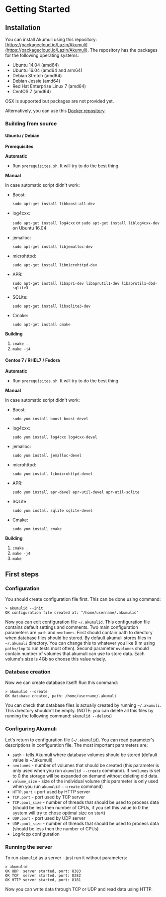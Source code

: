 # Getting Started

## Installation

You can install Akumuli using this repository: [https://packagecloud.io/Lazin/Akumuli](https://packagecloud.io/Lazin/Akumuli). The repository has the packages for the following operating systems:

* Ubuntu 14.04 \(amd64\)
* Ubuntu 16.04 \(amd64 and arm64\)
* Debian Stretch \(amd64\)
* Debian Jessie \(amd64\)
* Red Hat Enterprise Linux 7 \(amd64\)
* CentOS 7 \(amd64\)

OSX is supported but packages are not provided yet.

Alternatively, you can use this [Docker repository](https://hub.docker.com/r/akumuli/akumuli/).

### Building from source

#### Ubuntu / Debian

**Prerequisites**

**Automatic**

* Run `prerequisites.sh`. It will try to do the best thing.

**Manual**

In case automatic script didn't work:

* Boost:

  `sudo apt-get install libboost-all-dev`

* log4cxx:

  `sudo apt-get install log4cxx` or `sudo apt-get install liblog4cxx-dev` on Ubuntu 16.04

* jemalloc:

  `sudo apt-get install libjemalloc-dev`

* microhttpd:

  `sudo apt-get install libmicrohttpd-dev`

* APR:

  `sudo apt-get install libapr1-dev libaprutil1-dev libaprutil1-dbd-sqlite3`

* SQLite:

  `sudo apt-get install libsqlite3-dev`

* Cmake:

  `sudo apt-get install cmake`

**Building**

1. `cmake .`
2. `make -j4`

#### Centos 7 / RHEL7 / Fedora

**Automatic**

* Run `prerequisites.sh`. It will try to do the best thing.

**Manual**

In case automatic script didn't work:

* Boost:

  `sudo yum install boost boost-devel`

* log4cxx:

  `sudo yum install log4cxx log4cxx-devel`

* jemalloc:

  `sudo yum install jemalloc-devel`

* microhttpd:

  `sudo yum install libmicrohttpd-devel`

* APR:

  `sudo yum install apr-devel apr-util-devel apr-util-sqlite`

* SQLite

  `sudo yum install sqlite sqlite-devel`

* Cmake:

  `sudo yum install cmake`

**Building**

1. `cmake .`
2. `make -j4`
3. `make`

## First steps

### Configuration

You should create configuration file first. This can be done using command:

```text
> akumulid --init
OK configuration file created at: "/home/username/.akumulid"
```

Now you can edit configuration file `~/.akumulid`. This configuration file contains default settings and comments. Two main configuration parameters are `path` and `nvolumes`. First should contain path to directory when database files should be stored. By default akumuli stores files in `~/.akumuli` directory. You can change this to whatever you like \(I'm using `path=/tmp` to run tests most often\). Second parameter `nvolumes` should contain number of volumes that akumuli can use to store data. Each volume's size is 4Gb so choose this value wisely.

### Database creation

Now we can create database itself! Run this command:

```text
> akumulid --create
OK database created, path: /home/username/.akumuli
```

You can check that database files is actually created by running `~/.akumuli`. This directory shouldn't be empty. \(NOTE: you can delete all this files by running the following command: `akumulid --delete`\)

### Configuring Akumuli

Let's return to configuration file \(`~/.akumulid`\). You can read parameter's descriptions in configuration file. The most important parameters are:

* `path` - tells Akumuli where database volumes should be stored \(default value is ~/.akumuli\)
* `nvolumes` - number of volumes that should be created \(this parameter is only used when you run `akumulid --create` command\). If `nvolumes` is set to 0 the storage will be expanded on demand without deleting old data.
* `volume_size` - size of the individual volume \(this parameter is only used when you run `akumulid --create` command\)
* `HTTP.port` - port used by HTTP server
* `TCP.port` - port used by TCP server
* `TCP.pool_size` - number of threads that should be used to process data \(should be less then number of CPUs, if you set this value to 0 the system will try to chose optimal size on start\)
* `UDP.port` - port used by UDP server
* `UDP.pool_size` - number of threads that should be used to process data \(should be less then the number of CPUs\)
* Log4cpp configuration

### Running the server

To run `akumulid` as a server - just run it without parameters:

```text
> akumulid
OK UDP  server started, port: 8383
OK TCP  server started, port: 8282
OK HTTP server started, port: 8181
```

Now you can write data through TCP or UDP and read data using HTTP.

